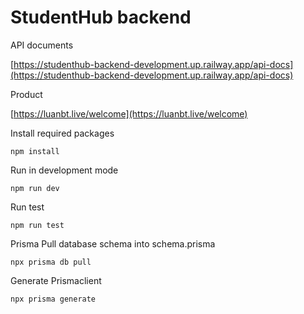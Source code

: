 # StudentHub backend

API documents

[https://studenthub-backend-development.up.railway.app/api-docs](https://studenthub-backend-development.up.railway.app/api-docs)

Product

[https://luanbt.live/welcome](https://luanbt.live/welcome)

Install required packages

```
npm install
```

Run in development mode

```
npm run dev
```

Run test

```
npm run test
```

Prisma
Pull database schema into schema.prisma

```
npx prisma db pull
```

Generate Prismaclient

```
npx prisma generate
```
